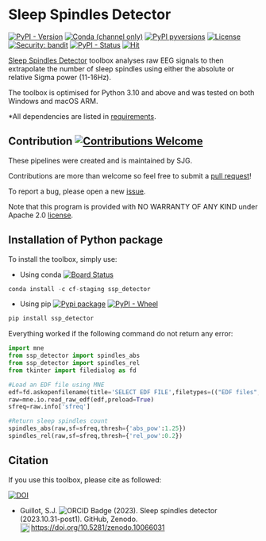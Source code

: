# Sleep Spindles Detector

[![PyPI - Version](https://img.shields.io/pypi/v/SSp_Detector?logo=pypi)](https://pypi.python.org/pypi/SSp-Detector)
[![Conda (channel only)](https://img.shields.io/conda/vn/conda-forge/SSp_Detector?logo=anaconda&color=green)](https://anaconda.org/conda-forge/SSp_Detector)
[![PyPI pyversions](https://img.shields.io/pypi/pyversions/SSp-Detector.svg?logo=python)](https://pypi.python.org/pypi/SSp-Detector)
[![License](https://img.shields.io/github/license/sjg2203/SSp_Detector?logo=apache)](https://github.com/sjg2203/SSp_Detector/blob/main/LICENSE)
[![Security: bandit](https://img.shields.io/badge/security-bandit-yellow.svg)](https://github.com/PyCQA/bandit)
[![PyPI - Status](https://img.shields.io/pypi/status/SSp_Detector)](https://pypi.python.org/pypi/SSp-Detector)
[![Hit](https://img.shields.io/endpoint?url=https%3A%2F%2Fhits.dwyl.com%2Fsjg2203%2FSSp_Detector.svg&color=red)](http://hits.dwyl.com/sjg2203/SSp_Detector)

[Sleep Spindles Detector](https://github.com/sjg2203/SSp_Detector) toolbox analyses raw EEG signals to then extrapolate the number of sleep spindles using either the absolute or relative Sigma power (11-16Hz).

The toolbox is optimised for Python 3.10 and above and was tested on both Windows and macOS ARM.

*All dependencies are listed in [requirements](requirements.txt).

## Contribution [![Contributions Welcome](https://img.shields.io/badge/contributions-welcome-brightgreen.svg?style=flat)](https://github.com/sjg2203/SSp_Detector/issues)

These pipelines were created and is maintained by SJG.

Contributions are more than welcome so feel free to submit a [pull request](https://github.com/sjg2203/SSp_Detector/pulls)!

To report a bug, please open a new [issue](https://github.com/sjg2203/SSp_Detector/issues).

Note that this program is provided with NO WARRANTY OF ANY KIND under Apache 2.0 [license](LICENSE).

## Installation of Python package

To install the toolbox, simply use:

- Using conda [![Board Status](https://dev.azure.com/conda-forge/feedstock-builds/_apis/build/status/ssp_detector-feedstock?branchName=main)](https://anaconda.org/conda-forge/ssp_detector)

```python
conda install -c cf-staging ssp_detector
```

- Using pip [![Pypi package](https://github.com/sjg2203/SSp_Detector/actions/workflows/pypi_publish.yml/badge.svg?branch=main)](https://github.com/sjg2203/SSp_Detector/actions/workflows/pypi_publish.yml) [![PyPI - Wheel](https://img.shields.io/pypi/wheel/SSp_Detector)](https://pypi.python.org/pypi/SSp-Detector)

```python
pip install ssp_detector
```

Everything worked if the following command do not return any error:

```python
import mne
from ssp_detector import spindles_abs
from ssp_detector import spindles_rel
from tkinter import filedialog as fd

#Load an EDF file using MNE
edf=fd.askopenfilename(title='SELECT EDF FILE',filetypes=(("EDF files","*.edf"),("all files","*.*")))
raw=mne.io.read_raw_edf(edf,preload=True)
sfreq=raw.info['sfreq']

#Return sleep spindles count
spindles_abs(raw,sf=sfreq,thresh={'abs_pow':1.25})
spindles_rel(raw,sf=sfreq,thresh={'rel_pow':0.2})
```

## Citation

If you use this toolbox, please cite as followed:

[![DOI](https://zenodo.org/badge/DOI/10.5281/zenodo.10066031.svg)](https://doi.org/10.5281/zenodo.10066031)

 - Guillot, S.J. ![ORCID Badge](https://upload.wikimedia.org/wikipedia/commons/0/06/ORCID_iD.svg) (2023). Sleep spindles detector (2023.10.31-post1). GitHub, Zenodo. https://doi.org/10.5281/zenodo.10066031
<a href="https://orcid.org/0000-0002-1623-7091"><img src="https://cdn.simpleicons.org/orcid/000/fff" alt="ORCID" align=left width=19 height=19></a> 
